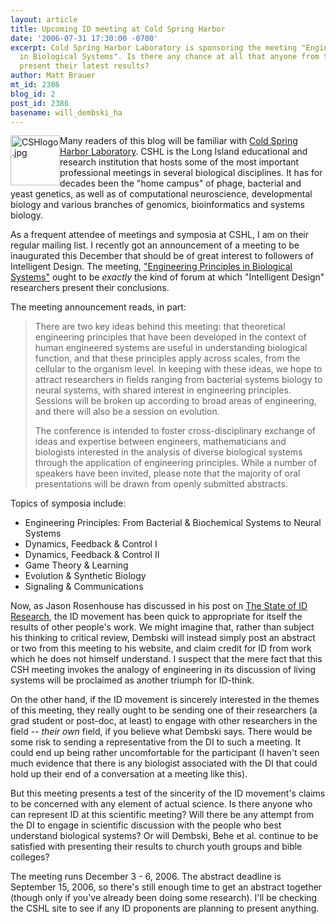```yaml
---
layout: article
title: Upcoming ID meeting at Cold Spring Harbor
date: '2006-07-31 17:30:00 -0700'
excerpt: Cold Spring Harbor Laboratory is sponsoring the meeting "Engineering Principles
  in Biological Systems". Is there any chance at all that anyone from the DI will
  present their latest results?
author: Matt Brauer
mt_id: 2386
blog_id: 2
post_id: 2386
basename: will_dembski_ha
---
```

<img src="{{ site.baseurl }}/uploads/2006/CSHlogo.jpg" alt="CSHlogo.jpg" width="79" height="80" style="float:left;" />

Many readers of this blog will be familiar with [Cold Spring Harbor Laboratory](http://www.cshl.edu). CSHL is the Long Island educational and research institution that hosts some of the most important professional meetings in several biological disciplines. It has for decades been the "home campus" of phage, bacterial and yeast genetics, as well as of computational neuroscience, developmental biology and various branches of genomics, bioinformatics and systems biology.

As a frequent attendee of meetings and symposia at CSHL, I am on their regular mailing list. I recently got an announcement of a meeting to be inaugurated this December that should be of great interest to followers of Intelligent Design. The meeting, ["Engineering Principles in Biological Systems"](http://meetings.cshl.edu/meetings/engine06.shtml) ought to be _exactly_ the kind of forum at which "Intelligent Design" researchers  present their conclusions.

The meeting announcement reads, in part:


> There are two key ideas behind this meeting: that theoretical engineering principles that have been developed in the context of human engineered systems are useful in understanding biological function, and that these principles apply across scales, from the cellular to the organism level. In keeping with these ideas, we hope to attract researchers in fields ranging from bacterial systems biology to neural systems, with shared interest in engineering principles. Sessions will be broken up according to broad areas of engineering, and there will also be a session on evolution.
> 
> The conference is intended to foster cross-disciplinary exchange of ideas and expertise between engineers, mathematicians and biologists interested in the analysis of diverse biological systems through the application of engineering principles. While a number of speakers have been invited, please note that the majority of oral presentations will be drawn from openly submitted abstracts.

Topics of symposia include:



* Engineering Principles: From Bacterial & Biochemical Systems to Neural Systems
* Dynamics, Feedback & Control I
* Dynamics, Feedback & Control II
* Game Theory & Learning
* Evolution & Synthetic Biology
* Signaling & Communications


Now, as Jason Rosenhouse has discussed in his post on [The State of ID Research](/archives/2006/07/the-state-of-id-1.html), the ID movement has been quick to appropriate for itself the results of other people's work.  We might imagine that, rather than subject his thinking to critical review, Dembski will instead simply post an abstract or two from this meeting to his website, and claim credit for ID from work which he does not himself understand. I suspect that the mere fact that this CSH meeting invokes the analogy of engineering in its discussion of living systems will be proclaimed as another triumph for ID-think.

On the other hand, if the ID movement is sincerely interested in the themes of this meeting, they really ought to be sending one of their researchers (a grad student or post-doc, at least) to engage with other researchers in the field -- _their own_ field, if you believe what Dembski says. There would be some risk to sending a representative from the DI to such a meeting. It could end up being rather uncomfortable for the participant (I haven't seen much evidence that there is any biologist associated with the DI that could hold up their end of a conversation at a meeting like this). 

But this meeting presents a test of the sincerity of the ID movement's claims to be concerned with any element of actual science. Is there anyone who can represent ID at this scientific meeting? Will there be any attempt from the DI to engage in scientific discussion with the people who best understand biological systems? Or will Dembski, Behe et al. continue to be satisfied with presenting their results to church youth groups and bible colleges?

The meeting runs December 3 - 6, 2006. The abstract deadline is September 15, 2006, so there's still enough time to get an abstract together (though only if you've already been doing some research). I'll be checking the CSHL site to see if any ID proponents are planning to present anything.
